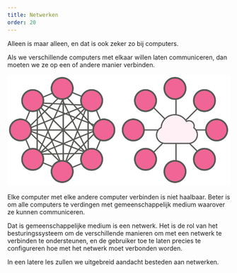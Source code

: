 ```yaml
---
title: Netwerken
order: 20
---
```


Alleen is maar alleen, en dat is ook zeker zo bij computers.

Als we verschillende computers met elkaar willen laten communiceren, 
dan moeten we ze op een of andere manier verbinden.

![Een netwerk is meer dan verbindingen tussen computers](netwerk.png)

Elke computer met elke andere computer verbinden is niet haalbaar.
Beter is om alle computers te verdingen met gemeenschappelijk medium
waarover ze kunnen communiceren.

Dat is gemeenschappelijke medium is een netwerk.
Het is de rol van het besturingssysteem om de verschillende 
manieren om met een netwerk te verbinden te ondersteunen,
en de gebruiker toe te laten precies te configureren hoe
met het netwerk moet verbonden worden.

<Note>

In een latere les
zullen we uitgebreid aandacht besteden aan netwerken.

</Note>

